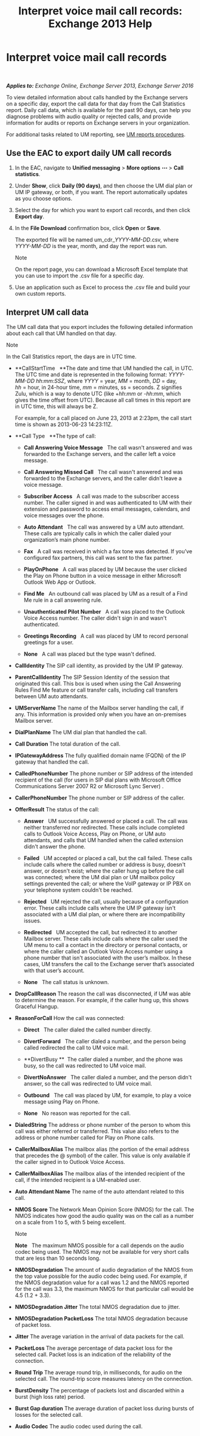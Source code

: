 ﻿---
title: 'Interpret voice mail call records: Exchange 2013 Help'
TOCTitle: Interpret voice mail call records
ms:assetid: 368d9c58-61a2-43d5-8189-d3469a9e2a8d
ms:mtpsurl: https://technet.microsoft.com/en-us/library/JJ659061(v=EXCHG.150)
ms:contentKeyID: 49345042
ms.date: 12/10/2017
mtps_version: v=EXCHG.150
---

# Interpret voice mail call records

 

_**Applies to:** Exchange Online, Exchange Server 2013, Exchange Server 2016_


To view detailed information about calls handled by the Exchange servers on a specific day, export the call data for that day from the Call Statistics report. Daily call data, which is available for the past 90 days, can help you diagnose problems with audio quality or rejected calls, and provide information for audits or reports on Exchange servers in your organization.

For additional tasks related to UM reporting, see [UM reports procedures](um-reports-procedures-exchange-2013-help.md).

## Use the EAC to export daily UM call records

1.  In the EAC, navigate to **Unified messaging** \> **More options** ![More Options Icon](images/JJ150550.5381819e-3b21-4873-8714-e9b956290b28(EXCHG.150).gif "More Options Icon") \> **Call statistics**.

2.  Under **Show**, click **Daily (90 days)**, and then choose the UM dial plan or UM IP gateway, or both, if you want. The report automatically updates as you choose options.

3.  Select the day for which you want to export call records, and then click **Export day**.

4.  In the **File Download** confirmation box, click **Open** or **Save**.
    
    The exported file will be named um\_cdr\_*YYYY-MM-DD*.csv, where *YYYY-MM-DD* is the year, month, and day the report was run.
    

    > [!NOTE]
    > On the report page, you can download a Microsoft Excel template that you can use to import the .csv file for a specific day.



5.  Use an application such as Excel to process the .csv file and build your own custom reports.

## Interpret UM call data

The UM call data that you export includes the following detailed information about each call that UM handled on that day.


> [!NOTE]
> In the Call Statistics report, the days are in UTC time.



  - **CallStartTime   **The date and time that UM handled the call, in UTC. The UTC time and date is represented in the following format: *YYYY-MM-DD hh:mm:SSZ*, where *YYYY* = year, *MM* = month, *DD* = day, *hh* = hour, in 24-hour time, *mm* = minutes, ss = seconds. Z signifies Zulu, which is a way to denote UTC (like +*hh*:*mm* or -*hh*:*mm*, which gives the time offset from UTC). Because all call times in this report are in UTC time, this will always be Z.
    
    For example, for a call placed on June 23, 2013 at 2:23pm, the call start time is shown as 2013-06-23 14:23:11Z.

  - **Call Type   **The type of call:
    
      - **Call Answering Voice Message**   The call wasn't answered and was forwarded to the Exchange servers, and the caller left a voice message.
    
      - **Call Answering Missed Call**   The call wasn't answered and was forwarded to the Exchange servers, and the caller didn't leave a voice message.
    
      - **Subscriber Access**   A call was made to the subscriber access number. The caller signed in and was authenticated to UM with their extension and password to access email messages, calendars, and voice messages over the phone.
    
      - **Auto Attendant**   The call was answered by a UM auto attendant. These calls are typically calls in which the caller dialed your organization’s main phone number.
    
      - **Fax**   A call was received in which a fax tone was detected. If you’ve configured fax partners, this call was sent to the fax partner.
    
      - **PlayOnPhone**   A call was placed by UM because the user clicked the Play on Phone button in a voice message in either Microsoft Outlook Web App or Outlook.
    
      - **Find Me**   An outbound call was placed by UM as a result of a Find Me rule in a call answering rule.
    
      - **Unauthenticated Pilot Number**   A call was placed to the Outlook Voice Access number. The caller didn't sign in and wasn't authenticated.
    
      - **Greetings Recording**   A call was placed by UM to record personal greetings for a user.
    
      - **None**   A call was placed but the type wasn't defined.

  - **CallIdentity** The SIP call identity, as provided by the UM IP gateway.

  - **ParentCallIdentity** The SIP Session Identity of the session that originated this call. This box is used when using the Call Answering Rules Find Me feature or call transfer calls, including call transfers between UM auto attendants.

  - **UMServerName** The name of the Mailbox server handling the call, if any. This information is provided only when you have an on-premises Mailbox server.

  - **DialPlanName** The UM dial plan that handled the call.

  - **Call Duration** The total duration of the call.

  - **IPGatewayAddress** The fully qualified domain name (FQDN) of the IP gateway that handled the call.

  - **CalledPhoneNumber** The phone number or SIP address of the intended recipient of the call (for users in SIP dial plans with Microsoft Office Communications Server 2007 R2 or Microsoft Lync Server) .

  - **CallerPhoneNumber** The phone number or SIP address of the caller.

  - **OfferResult** The status of the call:
    
      - **Answer**   UM successfully answered or placed a call. The call was neither transferred nor redirected. These calls include completed calls to Outlook Voice Access, Play on Phone, or UM auto attendants, and calls that UM handled when the called extension didn't answer the phone.
    
      - **Failed**   UM accepted or placed a call, but the call failed. These calls include calls where the called number or address is busy, doesn't answer, or doesn't exist; where the caller hung up before the call was connected; where the UM dial plan or UM mailbox policy settings prevented the call; or where the VoIP gateway or IP PBX on your telephone system couldn't be reached.
    
      - **Rejected**   UM rejected the call, usually because of a configuration error. These calls include calls where the UM IP gateway isn't associated with a UM dial plan, or where there are incompatibility issues.
    
      - **Redirected**   UM accepted the call, but redirected it to another Mailbox server. These calls include calls where the caller used the UM menu to call a contact in the directory or personal contacts, or where the caller called an Outlook Voice Access number using a phone number that isn't associated with the user’s mailbox. In these cases, UM transfers the call to the Exchange server that’s associated with that user’s account.
    
      - **None**   The call status is unknown.

  - **DropCallReason** The reason the call was disconnected, if UM was able to determine the reason. For example, if the caller hung up, this shows Graceful Hangup.

  - **ReasonForCall** How the call was connected:
    
      - **Direct**   The caller dialed the called number directly.
    
      - **DivertForward**   The caller dialed a number, and the person being called redirected the call to UM voice mail.
    
      - **DivertBusy **  The caller dialed a number, and the phone was busy, so the call was redirected to UM voice mail.
    
      - **DivertNoAnswer**   The caller dialed a number, and the person didn't answer, so the call was redirected to UM voice mail.
    
      - **Outbound**   The call was placed by UM, for example, to play a voice message using Play on Phone.
    
      - **None**   No reason was reported for the call.

  - **DialedString** The address or phone number of the person to whom this call was either referred or transferred. This value also refers to the address or phone number called for Play on Phone calls.

  - **CallerMailboxAlias** The mailbox alias (the portion of the email address that precedes the @ symbol) of the caller. This value is only available if the caller signed in to Outlook Voice Access.

  - **CallerMailboxAlias** The mailbox alias of the intended recipient of the call, if the intended recipient is a UM-enabled user.

  - **Auto Attendant Name** The name of the auto attendant related to this call.

  - **NMOS Score** The Network Mean Opinion Score (NMOS) for the call. The NMOS indicates how good the audio quality was on the call as a number on a scale from 1 to 5, with 5 being excellent.
    

    > [!NOTE]
    > <STRONG>Note</STRONG>&nbsp;&nbsp;&nbsp;The maximum NMOS possible for a call depends on the audio codec being used. The NMOS may not be available for very short calls that are less than 10&nbsp;seconds long.



  - **NMOSDegradation** The amount of audio degradation of the NMOS from the top value possible for the audio codec being used. For example, if the NMOS degradation value for a call was 1.2 and the NMOS reported for the call was 3.3, the maximum NMOS for that particular call would be 4.5 (1.2 + 3.3).

  - **NMOSDegradation Jitter** The total NMOS degradation due to jitter.

  - **NMOSDegradation PacketLoss** The total NMOS degradation because of packet loss.

  - **Jitter** The average variation in the arrival of data packets for the call.

  - **PacketLoss** The average percentage of data packet loss for the selected call. Packet loss is an indication of the reliability of the connection.

  - **Round Trip** The average round trip, in milliseconds, for audio on the selected call. The round-trip score measures latency on the connection.

  - **BurstDensity** The percentage of packets lost and discarded within a burst (high loss rate) period.

  - **Burst Gap duration** The average duration of packet loss during bursts of losses for the selected call.

  - **Audio Codec** The audio codec used during the call.

